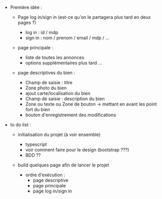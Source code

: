   
- Première idée :
    - Page log in/sign in (est-ce qu'on le partagera plus tard en deux pages ?)
      - log in : id / mdp
      - sign in : nom / prenom / email / mdp / ...
      
    - page principale :
      - liste de toutes les annonces
      - options supplémentaires plus tard ...

    - page descriptives du bien :
      - Champ de saisie : titre
      - Zone photo du bien
      - ajout carte/localisation du bien
      - Champ de saisie : description du bien
      - Zone ou texte ou Zone de bouton -> mettant en avant les point fort du bien
      - bouton d'enregistrement des modifications


- to do list :
  - initialisation du projet (à voir ensemble)
      - typescript
      - voir comment faire pour le design (bootstrap ???)
      - BDD ??
        
  - build quelques page afin de lancer le projet
    - ordre d'exécution :
      - page descriptive
      - page principale
      - page log in/sign in
